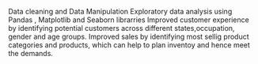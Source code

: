 Data cleaning and Data Manipulation
Exploratory data analysis using Pandas , Matplotlib and Seaborn librarries
Improved customer experience by identifying potential customers across different states,occupation, gender and age groups.
Improved sales by identifying most sellig product categories and products, which can help to plan inventoy and hence meet the demands.
